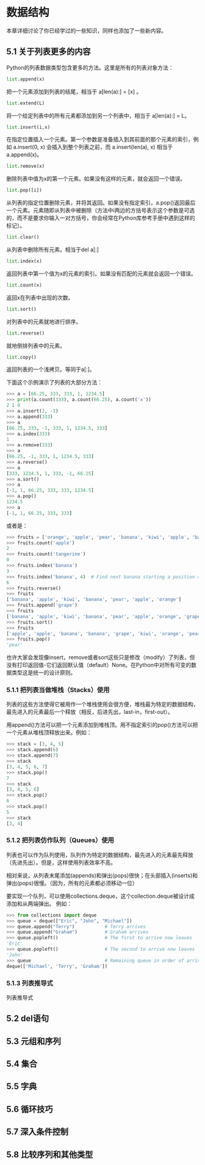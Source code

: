# 数据结构

本章详细讨论了你已经学过的一些知识，同样也添加了一些新内容。

## 5.1 关于列表更多的内容

Python的列表数据类型包含更多的方法。这里是所有的列表对象方法：

```python
list.append(x)
```

 把一个元素添加到列表的结尾，相当于 a[len(a):] = [x] 。

```python
list.extend(L)
```

  将一个给定列表中的所有元素都添加到另一个列表中，相当于 a[len(a):] = L。
  
```python
list.insert(i,x)
```

 在指定位置插入一个元素。第一个参数是准备插入到其前面的那个元素的索引，例如 a.insert(0, x) 会插入到整个列表之前，而 a.insert(len(a), x) 相当于 a.append(x)。
  
```python
list.remove(x)
```

 删除列表中值为x的第一个元素。如果没有这样的元素，就会返回一个错误。
 
```python
list.pop([i])
```
 
 从列表的指定位置删除元素，并将其返回。如果没有指定索引，a.pop()返回最后一个元素。元素随即从列表中被删除（方法中i两边的方括号表示这个参数是可选的，而不是要求你输入一对方括号，你会经常在Python库参考手册中遇到这样的标记）。
 
```python
list.clear()
```
 
 从列表中删除所有元素。相当于del a[:]

```python
list.index(x)
```

 返回列表中第一个值为x的元素的索引。如果没有匹配的元素就会返回一个错误。
 
```python
list.count(x)
```

 返回x在列表中出现的次数。

```python
list.sort()
```

 对列表中的元素就地进行排序。

```python
list.reverse()
```

 就地倒排列表中的元素。

```python
list.copy()
```

 返回列表的一个浅拷贝。等同于a[:]。
 
下面这个示例演示了列表的大部分方法：

```python
>>> a = [66.25, 333, 333, 1, 1234.5]
>>> print(a.count(333), a.count(66.25), a.count('x'))
2 1 0
>>> a.insert(2, -1)
>>> a.append(333)
>>> a
[66.25, 333, -1, 333, 1, 1234.5, 333]
>>> a.index(333)
1
>>> a.remove(333)
>>> a
[66.25, -1, 333, 1, 1234.5, 333]
>>> a.reverse()
>>> a
[333, 1234.5, 1, 333, -1, 66.25]
>>> a.sort()
>>> a
[-1, 1, 66.25, 333, 333, 1234.5]
>>> a.pop()
1234.5
>>> a
[-1, 1, 66.25, 333, 333]
```
或者是：
 
```python
>>> fruits = ['orange', 'apple', 'pear', 'banana', 'kiwi', 'apple', 'banana']
>>> fruits.count('apple')
2
>>> fruits.count('tangerine')
0
>>> fruits.index('banana')
3
>>> fruits.index('banana', 4)  # Find next banana starting a position 4
6
>>> fruits.reverse()
>>> fruits
['banana', 'apple', 'kiwi', 'banana', 'pear', 'apple', 'orange']
>>> fruits.append('grape')
>>> fruits
['banana', 'apple', 'kiwi', 'banana', 'pear', 'apple', 'orange', 'grape']
>>> fruits.sort()
>>> fruits
['apple', 'apple', 'banana', 'banana', 'grape', 'kiwi', 'orange', 'pear']
>>> fruits.pop()
'pear'
```

也许大家会发现像insert，remove或者sort这些只是修改（modify）了列表，但没有打印返回值-它们返回默认值（default）None。在Python中对所有可变的数据类型这是统一的设计原则。

### 5.1.1 把列表当做堆栈（Stacks）使用

列表的这些方法使得它被用作一个堆栈使用会很方便，堆栈最为特定的数据结构，最先进入的元素最后一个释放（相反，后进先出，last-in，first-out）。

用append()方法可以把一个元素添加到堆栈顶。用不指定索引的pop()方法可以把一个元素从堆栈顶释放出来。例如：

```python
>>> stack = [3, 4, 5]
>>> stack.append(6)
>>> stack.append(7)
>>> stack
[3, 4, 5, 6, 7]
>>> stack.pop()
7
>>> stack
[3, 4, 5, 6]
>>> stack.pop()
6
>>> stack.pop()
5
>>> stack
[3, 4]
```

### 5.1.2 把列表仿作队列（Queues）使用

列表也可以作为队列使用，队列作为特定的数据结构，最先进入的元素最先释放（先进先出）。但是，这样使用列表效率不高。

相对来说，从列表末尾添加(appends)和弹出(pops)很快；在头部插入(inserts)和弹出(pops)很慢。（因为，所有的元素都必须移动一位）

要实现一个队列，可以使用collections.deque，这个collection.deque被设计成添加和从两端弹出。 例如：

```python
>>> from collections import deque
>>> queue = deque(["Eric", "John", "Michael"])
>>> queue.append("Terry")           # Terry arrives
>>> queue.append("Graham")          # Graham arrives
>>> queue.popleft()                 # The first to arrive now leaves
'Eric'
>>> queue.popleft()                 # The second to arrive now leaves
'John'
>>> queue                           # Remaining queue in order of arrival
deque(['Michael', 'Terry', 'Graham'])
```

### 5.1.3 列表推导式

列表推导式

## 5.2 del语句

## 5.3 元组和序列

## 5.4 集合

## 5.5 字典

## 5.6 循环技巧

## 5.7 深入条件控制

## 5.8 比较序列和其他类型
